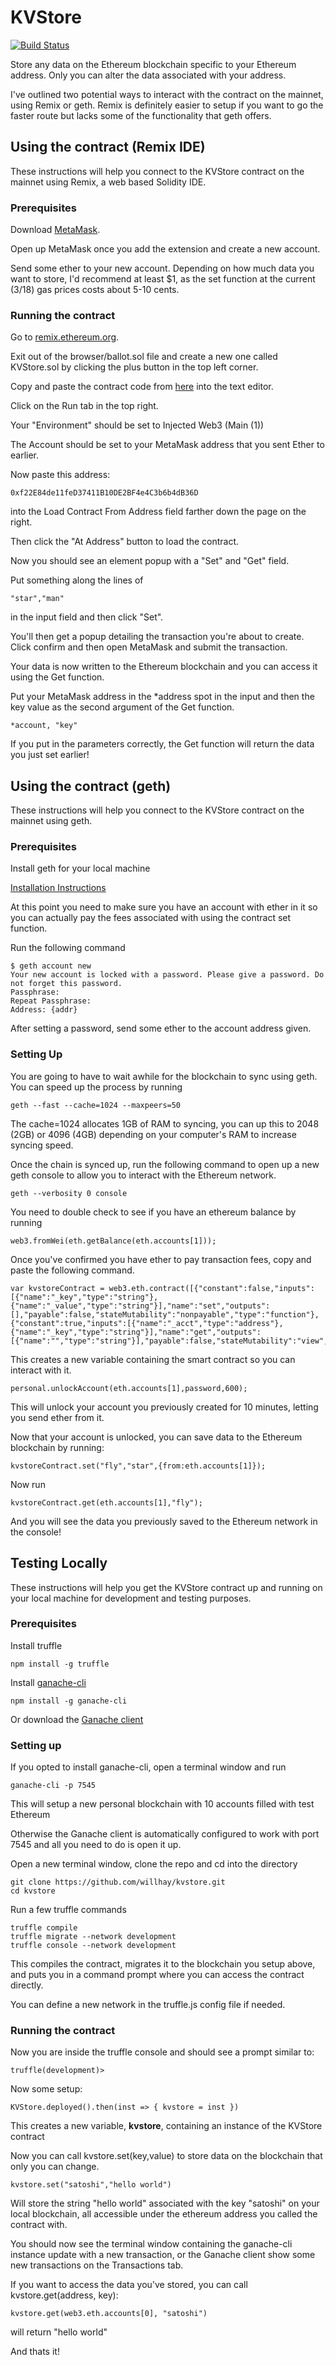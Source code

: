 # KVStore
[![Build Status](https://travis-ci.org/willhay/kvstore.svg?branch=master)](https://travis-ci.org/willhay/kvstore)

Store any data on the Ethereum blockchain specific to your Ethereum address. Only you can alter the data associated with your address. 

I've outlined two potential ways to interact with the contract on the mainnet, using Remix or geth. Remix is definitely easier to setup if you want to go the faster route but lacks some of the functionality that geth offers. 

## Using the contract (Remix IDE)

These instructions will help you connect to the KVStore contract on the mainnet using Remix, a web based Solidity IDE.

### Prerequisites

Download [MetaMask](https://metamask.io/). 

Open up MetaMask once you add the extension and create a new account.

Send some ether to your new account. Depending on how much data you want to store, I'd recommend at least $1, as the set function at the current (3/18) gas prices costs about 5-10 cents. 

### Running the contract

Go to [remix.ethereum.org](https://remix.ethereum.org).

Exit out of the browser/ballot.sol file and create a new one called KVStore.sol by clicking the plus button in the top left corner. 

Copy and paste the contract code from [here](https://github.com/willhay/kvstore/blob/master/contracts/KVStore.sol) into the text editor. 

Click on the Run tab in the top right. 

Your "Environment" should be set to Injected Web3 (Main (1))

The Account should be set to your MetaMask address that you sent Ether to earlier. 

Now paste this address:

```
0xf22E84de11feD37411B10DE2BF4e4C3b6b4dB36D
```

into the Load Contract From Address field farther down the page on the right. 

Then click the "At Address" button to load the contract. 

Now you should see an element popup with a "Set" and "Get" field. 

Put something along the lines of 

```
"star","man"
```
in the input field and then click "Set". 

You'll then get a popup detailing the transaction you're about to create. Click confirm and then open MetaMask and submit the transaction. 

Your data is now written to the Ethereum blockchain and you can access it using the Get function. 

Put your MetaMask address in the *address spot in the input and then the key value as the second argument of the Get function. 

```
*account, "key"
```

If you put in the parameters correctly, the Get function will return the data you just set earlier!

## Using the contract (geth)

These instructions will help you connect to the KVStore contract on the mainnet using geth.

### Prerequisites

Install geth for your local machine

[Installation Instructions](https://github.com/ethereum/go-ethereum/wiki/Building-Ethereum)

At this point you need to make sure you have an account with ether in it so you can actually pay the fees associated with using the contract set function. 

Run the following command

```
$ geth account new
Your new account is locked with a password. Please give a password. Do not forget this password.
Passphrase:
Repeat Passphrase:
Address: {addr}
```

After setting a password, send some ether to the account address given. 

### Setting Up

You are going to have to wait awhile for the blockchain to sync using geth. You can speed up the process by running 

```
geth --fast --cache=1024 --maxpeers=50
```

The cache=1024 allocates 1GB of RAM to syncing, you can up this to 2048 (2GB) or 4096 (4GB) depending on your computer's RAM to increase syncing speed.

Once the chain is synced up, run the following command to open up a new geth console to allow you to interact with the Ethereum network.

```
geth --verbosity 0 console
```
You need to double check to see if you have an ethereum balance by running 

```
web3.fromWei(eth.getBalance(eth.accounts[1]));
```

Once you've confirmed you have ether to pay transaction fees, copy and paste the following command.

```
var kvstoreContract = web3.eth.contract([{"constant":false,"inputs":[{"name":"_key","type":"string"},{"name":"_value","type":"string"}],"name":"set","outputs":[],"payable":false,"stateMutability":"nonpayable","type":"function"},{"constant":true,"inputs":[{"name":"_acct","type":"address"},{"name":"_key","type":"string"}],"name":"get","outputs":[{"name":"","type":"string"}],"payable":false,"stateMutability":"view","type":"function"}]).at("0xf22E84de11feD37411B10DE2BF4e4C3b6b4dB36D");
```

This creates a new variable containing the smart contract so you can interact with it.

```
personal.unlockAccount(eth.accounts[1],password,600);
```
This will unlock your account you previously created for 10 minutes, letting you send ether from it.

Now that your account is unlocked, you can save data to the Ethereum blockchain by running:
```
kvstoreContract.set("fly","star",{from:eth.accounts[1]});
```

Now run 

```
kvstoreContract.get(eth.accounts[1],"fly");
```

And you will see the data you previously saved to the Ethereum network in the console! 


## Testing Locally

These instructions will help you get the KVStore contract up and running on your local machine for development and testing purposes.

### Prerequisites

Install truffle

```
npm install -g truffle
```

Install [ganache-cli](https://github.com/trufflesuite/ganache-cli)
```
npm install -g ganache-cli
```

Or download the [Ganache client](http://truffleframework.com/ganache/)

### Setting up

If you opted to install ganache-cli, open a terminal window and run 
```
ganache-cli -p 7545
```
This will setup a new personal blockchain with 10 accounts filled with test Ethereum

Otherwise the Ganache client is automatically configured to work with port 7545 and all you need to do is open it up. 

Open a new terminal window, clone the repo and cd into the directory

```
git clone https://github.com/willhay/kvstore.git
cd kvstore
```

Run a few truffle commands

```
truffle compile
truffle migrate --network development
truffle console --network development
```
This compiles the contract, migrates it to the blockchain you setup above, and puts you in a command prompt where you can access the contract directly. 

You can define a new network in the truffle.js config file if needed. 

### Running the contract

Now you are inside the truffle console and should see a prompt similar to:

```
truffle(development)>
```
Now some setup:
```
KVStore.deployed().then(inst => { kvstore = inst })
```
This creates a new variable, **kvstore**, containing an instance of the KVStore contract

Now you can call kvstore.set(key,value) to store data on the blockchain that only you can change. 

```
kvstore.set("satoshi","hello world")
```
Will store the string "hello world" associated with the key "satoshi" on your local blockchain, all accessible under the ethereum address you called the contract with. 

You should now see the terminal window containing the ganache-cli instance update with a new transaction, or the Ganache client show some new transactions on the Transactions tab. 

If you want to access the data you've stored, you can call kvstore.get(address, key):

```
kvstore.get(web3.eth.accounts[0], "satoshi")
```
will return "hello world"


And thats it!
